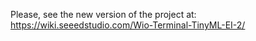 Please, see the new version of the project at:
https://wiki.seeedstudio.com/Wio-Terminal-TinyML-EI-2/